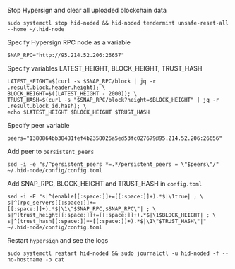 Stop Hypersign and clear all uploaded blockchain data
```
sudo systemctl stop hid-noded && hid-noded tendermint unsafe-reset-all --home ~/.hid-node
```
Specify Hypersign RPC node as a variable
```
SNAP_RPC="http://95.214.52.206:26657"
```
Specify variables LATEST_HEIGHT, BLOCK_HEIGHT, TRUST_HASH
```
LATEST_HEIGHT=$(curl -s $SNAP_RPC/block | jq -r .result.block.header.height); \
BLOCK_HEIGHT=$((LATEST_HEIGHT - 2000)); \
TRUST_HASH=$(curl -s "$SNAP_RPC/block?height=$BLOCK_HEIGHT" | jq -r .result.block_id.hash); \
echo $LATEST_HEIGHT $BLOCK_HEIGHT $TRUST_HASH
```
Specify peer variable
```
peers="1380864bb38481fef4b2358026a5ed53fc027679@95.214.52.206:26656"
```

Add peer to `persistent_peers`
```
sed -i -e "s/^persistent_peers *=.*/persistent_peers = \"$peers\"/" ~/.hid-node/config/config.toml
```
Add SNAP_RPC, BLOCK_HEIGHT and TRUST_HASH in `config.toml`
```
sed -i -E "s|^(enable[[:space:]]+=[[:space:]]+).*$|\1true| ; \
s|^(rpc_servers[[:space:]]+=[[:space:]]+).*$|\1\"$SNAP_RPC,$SNAP_RPC\"| ; \
s|^(trust_height[[:space:]]+=[[:space:]]+).*$|\1$BLOCK_HEIGHT| ; \
s|^(trust_hash[[:space:]]+=[[:space:]]+).*$|\1\"$TRUST_HASH\"|" ~/.hid-node/config/config.toml
```
Restart `hypersign` and see the logs
```
sudo systemctl restart hid-noded && sudo journalctl -u hid-noded -f --no-hostname -o cat
```
